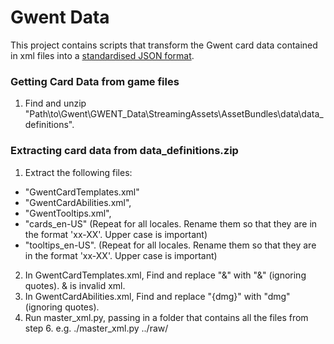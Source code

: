 # Gwent Data
This project contains scripts that transform the Gwent card data contained in xml files into a [standardised JSON format](standard-format.json).

### Getting Card Data from game files
1. Find and unzip "Path\to\Gwent\GWENT_Data\StreamingAssets\AssetBundles\data\data_definitions".

### Extracting card data from data_definitions.zip
1. Extract the following files:
  * "GwentCardTemplates.xml"
  * "GwentCardAbilities.xml",
  * "GwentTooltips.xml",
  * "cards_en-US" (Repeat for all locales. Rename them so that they are in the format 'xx-XX'. Upper case is important)
  * "tooltips_en-US". (Repeat for all locales. Rename them so that they are in the format 'xx-XX'. Upper case is important)
2. In GwentCardTemplates.xml, Find and replace "&" with "&amp;" (ignoring quotes). & is invalid xml.
3. In GwentCardAbilities.xml, Find and replace "{dmg}" with "dmg" (ignoring quotes).
4. Run master_xml.py, passing in a folder that contains all the files from step 6.
    e.g. ./master_xml.py ../raw/
